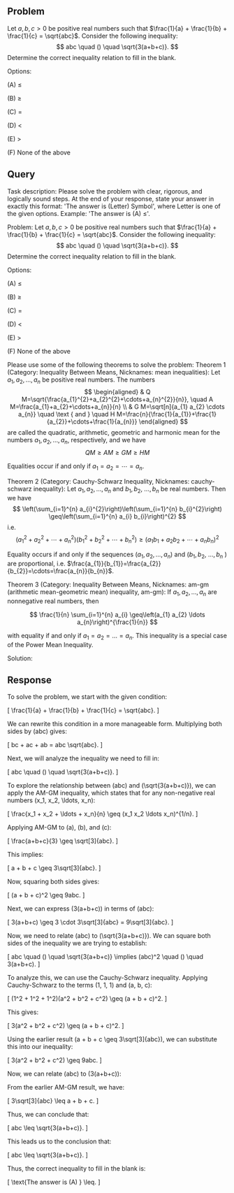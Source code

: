 ## Problem

Let $a, b, c > 0$ be positive real numbers such that $\frac{1}{a} + \frac{1}{b} + \frac{1}{c} = \sqrt{abc}$. Consider the following inequality:
$$
abc \quad () \quad \sqrt{3(a+b+c)}.
$$
Determine the correct inequality relation to fill in the blank.

Options:

(A) $\leq$ 

(B) $\geq$

(C) $=$ 

(D) $<$

(E) $>$

(F) None of the above

## Query

Task description: Please solve the problem with clear, rigorous, and logically sound steps. At the end of your response, state your answer in exactly this format: 'The answer is (Letter) Symbol', where Letter is one of the given options. Example: 'The answer is (A) $\leq$'.

Problem: Let $a, b, c > 0$ be positive real numbers such that $\frac{1}{a} + \frac{1}{b} + \frac{1}{c} = \sqrt{abc}$. Consider the following inequality:
$$
abc \quad () \quad \sqrt{3(a+b+c)}.
$$
Determine the correct inequality relation to fill in the blank.

Options:

(A) $\leq$ 

(B) $\geq$

(C) $=$ 

(D) $<$

(E) $>$

(F) None of the above

Please use some of the following theorems to solve the problem:
Theorem 1 (Category: Inequality Between Means, Nicknames: mean inequalities): Let $a_{1}, a_{2}, \ldots, a_{n}$ be positive real numbers. The numbers
$$
\begin{aligned}
& Q M=\sqrt{\frac{a_{1}^{2}+a_{2}^{2}+\cdots+a_{n}^{2}}{n}}, \quad A M=\frac{a_{1}+a_{2}+\cdots+a_{n}}{n} \\
& G M=\sqrt[n]{a_{1} a_{2} \cdots a_{n}} \quad \text { and } \quad H M=\frac{n}{\frac{1}{a_{1}}+\frac{1}{a_{2}}+\cdots+\frac{1}{a_{n}}}
\end{aligned}
$$
are called the quadratic, arithmetic, geometric and harmonic mean for the numbers $a_{1}, a_{2}, \ldots, a_{n}$, respectively, and we have
$$
Q M \geq A M \geq G M \geq H M
$$

Equalities occur if and only if $a_{1}=a_{2}=\cdots=a_{n}$.

Theorem 2 (Category: Cauchy-Schwarz Inequality, Nicknames: cauchy-schwarz inequality): Let $a_{1}, a_{2}, \ldots, a_{n}$ and $b_{1}, b_{2}$, $\ldots, b_{n}$ be real numbers. Then we have
$$
\left(\sum_{i=1}^{n} a_{i}^{2}\right)\left(\sum_{i=1}^{n} b_{i}^{2}\right) \geq\left(\sum_{i=1}^{n} a_{i} b_{i}\right)^{2}
$$
i.e.
$$
\left(a_{1}^{2}+a_{2}^{2}+\cdots+a_{n}^{2}\right)\left(b_{1}^{2}+b_{2}^{2}+\cdots+b_{n}^{2}\right) \geq\left(a_{1} b_{1}+a_{2} b_{2}+\cdots+a_{n} b_{n}\right)^{2}
$$

Equality occurs if and only if the sequences $\left(a_{1}, a_{2}, \ldots, a_{n}\right)$ and $\left(b_{1}, b_{2}\right.$, $\ldots, b_{n}$ ) are proportional, i.e. $\frac{a_{1}}{b_{1}}=\frac{a_{2}}{b_{2}}=\cdots=\frac{a_{n}}{b_{n}}$.

Theorem 3 (Category: Inequality Between Means, Nicknames: am-gm (arithmetic mean-geometric mean) inequality, am-gm): If $a_{1}, a_{2}, \ldots, a_{n}$ are nonnegative real numbers, then

$$
\frac{1}{n} \sum_{i=1}^{n} a_{i} \geq\left(a_{1} a_{2} \ldots a_{n}\right)^{\frac{1}{n}}
$$

with equality if and only if $a_{1}=a_{2}=\ldots=a_{n}$. This inequality is a special case of the Power Mean Inequality.

Solution:

## Response

To solve the problem, we start with the given condition:

\[
\frac{1}{a} + \frac{1}{b} + \frac{1}{c} = \sqrt{abc}.
\]

We can rewrite this condition in a more manageable form. Multiplying both sides by \(abc\) gives:

\[
bc + ac + ab = abc \sqrt{abc}.
\]

Next, we will analyze the inequality we need to fill in:

\[
abc \quad () \quad \sqrt{3(a+b+c)}.
\]

To explore the relationship between \(abc\) and \(\sqrt{3(a+b+c)}\), we can apply the AM-GM inequality, which states that for any non-negative real numbers \(x_1, x_2, \ldots, x_n\):

\[
\frac{x_1 + x_2 + \ldots + x_n}{n} \geq (x_1 x_2 \ldots x_n)^{1/n}.
\]

Applying AM-GM to \(a\), \(b\), and \(c\):

\[
\frac{a+b+c}{3} \geq \sqrt[3]{abc}.
\]

This implies:

\[
a + b + c \geq 3\sqrt[3]{abc}.
\]

Now, squaring both sides gives:

\[
(a + b + c)^2 \geq 9abc.
\]

Next, we can express \(3(a+b+c)\) in terms of \(abc\):

\[
3(a+b+c) \geq 3 \cdot 3\sqrt[3]{abc} = 9\sqrt[3]{abc}.
\]

Now, we need to relate \(abc\) to \(\sqrt{3(a+b+c)}\). We can square both sides of the inequality we are trying to establish:

\[
abc \quad () \quad \sqrt{3(a+b+c)} \implies (abc)^2 \quad () \quad 3(a+b+c).
\]

To analyze this, we can use the Cauchy-Schwarz inequality. Applying Cauchy-Schwarz to the terms \(1, 1, 1\) and \(a, b, c\):

\[
(1^2 + 1^2 + 1^2)(a^2 + b^2 + c^2) \geq (a + b + c)^2.
\]

This gives:

\[
3(a^2 + b^2 + c^2) \geq (a + b + c)^2.
\]

Using the earlier result \(a + b + c \geq 3\sqrt[3]{abc}\), we can substitute this into our inequality:

\[
3(a^2 + b^2 + c^2) \geq 9abc.
\]

Now, we can relate \(abc\) to \(3(a+b+c)\):

From the earlier AM-GM result, we have:

\[
3\sqrt[3]{abc} \leq a + b + c.
\]

Thus, we can conclude that:

\[
abc \leq \sqrt{3(a+b+c)}.
\]

This leads us to the conclusion that:

\[
abc \leq \sqrt{3(a+b+c)}.
\]

Thus, the correct inequality to fill in the blank is:

\[
\text{The answer is (A) } \leq.
\]